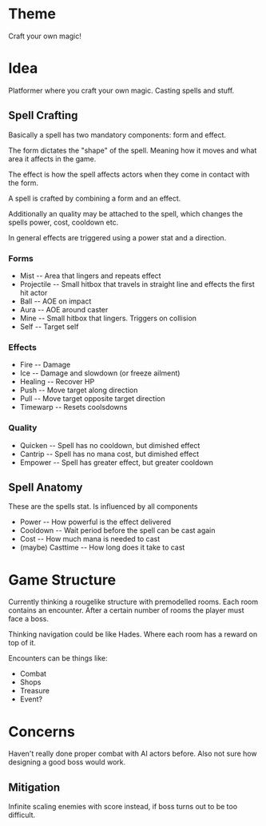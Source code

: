 # Theme
Craft your own magic!

# Idea
Platformer where you craft your own magic. Casting spells and stuff.

## Spell Crafting

Basically a spell has two mandatory components: form and effect.

The form dictates the "shape" of the spell. Meaning how it moves and what area it affects in the game.

The effect is how the spell affects actors when they come in contact with the form.

A spell is crafted by combining a form and an effect.

Additionally an quality may be attached to the spell, which changes the spells power, cost, cooldown etc.

In general effects are triggered using a power stat and a direction.

### Forms

* Mist -- Area that lingers and repeats effect
* Projectile -- Small hitbox that travels in straight line and effects the first hit actor
* Ball -- AOE on impact
* Aura -- AOE around caster
* Mine -- Small hitbox that lingers. Triggers on collision
* Self -- Target self

### Effects

* Fire -- Damage
* Ice -- Damage and slowdown (or freeze ailment)
* Healing -- Recover HP
* Push -- Move target along direction
* Pull -- Move target opposite target direction
* Timewarp -- Resets coolsdowns

### Quality

* Quicken -- Spell has no cooldown, but dimished effect
* Cantrip -- Spell has no mana cost, but dimished effect
* Empower -- Spell has greater effect, but greater cooldown

## Spell Anatomy

These are the spells stat. Is influenced by all components

* Power -- How powerful is the effect delivered
* Cooldown -- Wait period before the spell can be cast again
* Cost -- How much mana is needed to cast
* (maybe) Casttime -- How long does it take to cast


# Game Structure

Currently thinking a rougelike structure with premodelled rooms. Each room contains an encounter. After a certain number of rooms the player must face a boss.

Thinking navigation could be like Hades. Where each room has a reward on top of it.

Encounters can be things like:

* Combat
* Shops
* Treasure
* Event?

# Concerns
Haven't really done proper combat with AI actors before. Also not sure how designing a good boss would work.

## Mitigation
Infinite scaling enemies with score instead, if boss turns out to be too difficult.
